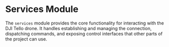 # Services Module

The `services` module provides the core functionality for interacting with the DJI Tello drone. It handles establishing and managing the connection, dispatching commands, and exposing control interfaces that other parts of the project can use.
